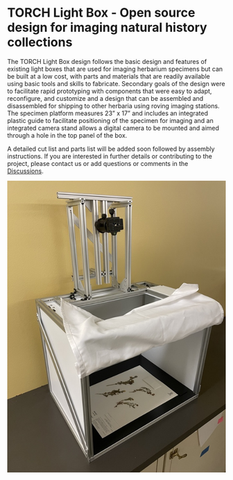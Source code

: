 # TORCH Light Box - Open source design for imaging natural history collections
The TORCH Light Box design follows the basic design and features of existing light boxes that are used for imaging herbarium specimens but can be built at a low cost, with parts and materials that are readily available using basic tools and skills to fabricate. Secondary goals of the design were to facilitate rapid prototyping with components that were easy to adapt, reconfigure, and customize and a design that can be assembled and disassembled for shipping to other herbaria using roving imaging stations. The specimen platform measures 23” x 17” and includes an integrated plastic guide to facilitate positioning of the specimen for imaging and an integrated camera stand allows a digital camera to be mounted and aimed through a hole in the top panel of the box.

A detailed cut list and parts list will be added soon followed by assembly instructions. If you are interested in further details or contributing to the project, please contact us or add questions or comments in the [Discussions](https://github.com/TORCH-TCN/torch_light_box/discussions/).

![Example](/images/front_example1_med.jpg?raw=true "TORCH Light Box")

